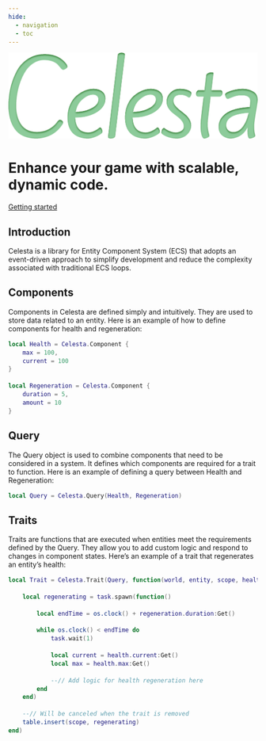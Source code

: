 ```yaml
---
hide:
  - navigation
  - toc
---
```


<div class="hero">
    <div class="hero-content">
        <img src="assets/images/Celesta.svg" alt="Celesta Logo" class="logo">
        <h1>Enhance your game with scalable, dynamic code.</h1>
        <a href="Learning/" class="btn-primary">Getting started</a>
    </div>
</div>

## Introduction

Celesta is a library for Entity Component System (ECS) that adopts an event-driven approach to simplify development and reduce the complexity associated with traditional ECS loops.

## Components

Components in Celesta are defined simply and intuitively.
  They are used to store data related to an entity. Here is an example of how to define components for health and regeneration:

```Lua
local Health = Celesta.Component {
    max = 100,
    current = 100
}

local Regeneration = Celesta.Component {
    duration = 5,
    amount = 10
}
```

## Query

The Query object is used to combine components that need to be considered in a system. It defines which components are required for a trait to function. Here is an example of defining a query between Health and Regeneration:

```Lua
local Query = Celesta.Query(Health, Regeneration)
```

## Traits
Traits are functions that are executed when entities meet the requirements defined by the Query. They allow you to add custom logic and respond to changes in component states. Here’s an example of a trait that regenerates an entity’s health:

```Lua
local Trait = Celesta.Trait(Query, function(world, entity, scope, health, regeneration)

    local regenerating = task.spawn(function()

        local endTime = os.clock() + regeneration.duration:Get()

        while os.clock() < endTime do
            task.wait(1)

            local current = health.current:Get()
            local max = health.max:Get()
            
            --// Add logic for health regeneration here 
        end
    end)

    --// Will be canceled when the trait is removed
    table.insert(scope, regenerating)
end)
```